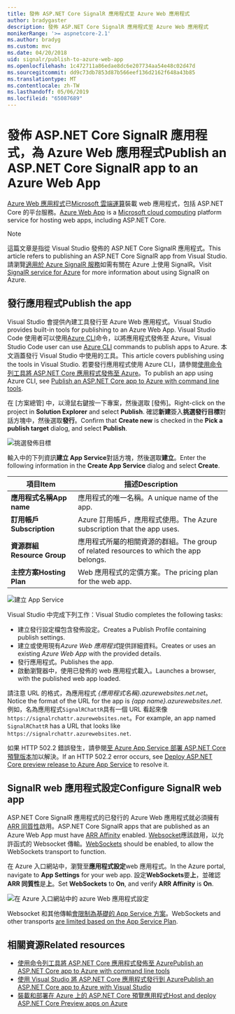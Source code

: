```yaml
---
title: 發佈 ASP.NET Core SignalR 應用程式至 Azure Web 應用程式
author: bradygaster
description: 發佈 ASP.NET Core SignalR 應用程式至 Azure Web 應用程式
monikerRange: '>= aspnetcore-2.1'
ms.author: bradyg
ms.custom: mvc
ms.date: 04/20/2018
uid: signalr/publish-to-azure-web-app
ms.openlocfilehash: 1c472711a86edae8dc6e207734aa54e48c02d47d
ms.sourcegitcommit: dd9c73db7853d87b566eef136d2162f648a43b85
ms.translationtype: MT
ms.contentlocale: zh-TW
ms.lasthandoff: 05/06/2019
ms.locfileid: "65087689"
---
```

# <a name="publish-an-aspnet-core-signalr-app-to-an-azure-web-app"></a><span data-ttu-id="9ec66-103">發佈 ASP.NET Core SignalR 應用程式，為 Azure Web 應用程式</span><span class="sxs-lookup"><span data-stu-id="9ec66-103">Publish an ASP.NET Core SignalR app to an Azure Web App</span></span>

<span data-ttu-id="9ec66-104">[Azure Web 應用程式](/azure/app-service/app-service-web-overview)已[Microsoft 雲端運算](https://azure.microsoft.com/)裝載 web 應用程式，包括 ASP.NET Core 的平台服務。</span><span class="sxs-lookup"><span data-stu-id="9ec66-104">[Azure Web App](/azure/app-service/app-service-web-overview) is a [Microsoft cloud computing](https://azure.microsoft.com/) platform service for hosting web apps, including ASP.NET Core.</span></span>

> [!NOTE]
> <span data-ttu-id="9ec66-105">這篇文章是指從 Visual Studio 發佈的 ASP.NET Core SignalR 應用程式。</span><span class="sxs-lookup"><span data-stu-id="9ec66-105">This article refers to publishing an ASP.NET Core SignalR app from Visual Studio.</span></span> <span data-ttu-id="9ec66-106">請瀏覽[適用於 Azure SignalR 服務](https://azure.microsoft.com/services/signalr-service)如需有關在 Azure 上使用 SignalR。</span><span class="sxs-lookup"><span data-stu-id="9ec66-106">Visit [SignalR service for Azure](https://azure.microsoft.com/services/signalr-service) for more information about using SignalR on Azure.</span></span>

## <a name="publish-the-app"></a><span data-ttu-id="9ec66-107">發行應用程式</span><span class="sxs-lookup"><span data-stu-id="9ec66-107">Publish the app</span></span>

<span data-ttu-id="9ec66-108">Visual Studio 會提供內建工具發行至 Azure Web 應用程式。</span><span class="sxs-lookup"><span data-stu-id="9ec66-108">Visual Studio provides built-in tools for publishing to an Azure Web App.</span></span> <span data-ttu-id="9ec66-109">Visual Studio Code 使用者可以使用[Azure CLI](/cli/azure)命令，以將應用程式發佈至 Azure。</span><span class="sxs-lookup"><span data-stu-id="9ec66-109">Visual Studio Code user can use [Azure CLI](/cli/azure) commands to publish apps to Azure.</span></span> <span data-ttu-id="9ec66-110">本文涵蓋發行 Visual Studio 中使用的工具。</span><span class="sxs-lookup"><span data-stu-id="9ec66-110">This article covers publishing using the tools in Visual Studio.</span></span> <span data-ttu-id="9ec66-111">若要發行應用程式使用 Azure CLI，請參閱[使用命令列工具將 ASP.NET Core 應用程式發佈至 Azure](/azure/app-service/app-service-web-get-started-dotnet)。</span><span class="sxs-lookup"><span data-stu-id="9ec66-111">To publish an app using Azure CLI, see [Publish an ASP.NET Core app to Azure with command line tools](/azure/app-service/app-service-web-get-started-dotnet).</span></span>

<span data-ttu-id="9ec66-112">在 [方案總管] 中，以滑鼠右鍵按一下專案，然後選取 [發佈]。</span><span class="sxs-lookup"><span data-stu-id="9ec66-112">Right-click on the project in **Solution Explorer** and select **Publish**.</span></span> <span data-ttu-id="9ec66-113">確認**新建**簽入**挑選發行目標**對話方塊中，然後選取**發行**。</span><span class="sxs-lookup"><span data-stu-id="9ec66-113">Confirm that **Create new** is checked in the **Pick a publish target** dialog, and select **Publish**.</span></span>

![挑選發佈目標](publish-to-azure-web-app/_static/pick-publish-target-dialog.png)

<span data-ttu-id="9ec66-115">輸入中的下列資訊**建立 App Service**對話方塊，然後選取**建立**。</span><span class="sxs-lookup"><span data-stu-id="9ec66-115">Enter the following information in the **Create App Service** dialog and select **Create**.</span></span>

| <span data-ttu-id="9ec66-116">項目</span><span class="sxs-lookup"><span data-stu-id="9ec66-116">Item</span></span> | <span data-ttu-id="9ec66-117">描述</span><span class="sxs-lookup"><span data-stu-id="9ec66-117">Description</span></span> |
| ---- | ----------- |
| <span data-ttu-id="9ec66-118">**應用程式名稱**</span><span class="sxs-lookup"><span data-stu-id="9ec66-118">**App name**</span></span> | <span data-ttu-id="9ec66-119">應用程式的唯一名稱。</span><span class="sxs-lookup"><span data-stu-id="9ec66-119">A unique name of the app.</span></span> |
| <span data-ttu-id="9ec66-120">**訂用帳戶**</span><span class="sxs-lookup"><span data-stu-id="9ec66-120">**Subscription**</span></span> | <span data-ttu-id="9ec66-121">Azure 訂用帳戶，應用程式使用。</span><span class="sxs-lookup"><span data-stu-id="9ec66-121">The Azure subscription that the app uses.</span></span> |
| <span data-ttu-id="9ec66-122">**資源群組**</span><span class="sxs-lookup"><span data-stu-id="9ec66-122">**Resource Group**</span></span> | <span data-ttu-id="9ec66-123">應用程式所屬的相關資源的群組。</span><span class="sxs-lookup"><span data-stu-id="9ec66-123">The group of related resources to which the app belongs.</span></span>  |
| <span data-ttu-id="9ec66-124">**主控方案**</span><span class="sxs-lookup"><span data-stu-id="9ec66-124">**Hosting Plan**</span></span> | <span data-ttu-id="9ec66-125">Web 應用程式的定價方案。</span><span class="sxs-lookup"><span data-stu-id="9ec66-125">The pricing plan for the web app.</span></span> |

![建立 App Service](publish-to-azure-web-app/_static/create-app-service-dialog.png)

<span data-ttu-id="9ec66-127">Visual Studio 中完成下列工作：</span><span class="sxs-lookup"><span data-stu-id="9ec66-127">Visual Studio completes the following tasks:</span></span>

* <span data-ttu-id="9ec66-128">建立發行設定檔包含發佈設定。</span><span class="sxs-lookup"><span data-stu-id="9ec66-128">Creates a Publish Profile containing publish settings.</span></span>
* <span data-ttu-id="9ec66-129">建立或使用現有*Azure Web 應用程式*提供詳細資料。</span><span class="sxs-lookup"><span data-stu-id="9ec66-129">Creates or uses an existing *Azure Web App* with the provided details.</span></span>
* <span data-ttu-id="9ec66-130">發行應用程式。</span><span class="sxs-lookup"><span data-stu-id="9ec66-130">Publishes the app.</span></span>
* <span data-ttu-id="9ec66-131">啟動瀏覽器中，使用已發佈的 web 應用程式載入。</span><span class="sxs-lookup"><span data-stu-id="9ec66-131">Launches a browser, with the published web app loaded.</span></span>

<span data-ttu-id="9ec66-132">請注意 URL 的格式，為應用程式 *{應用程式名稱}.azurewebsites.net.net*。</span><span class="sxs-lookup"><span data-stu-id="9ec66-132">Notice the format of the URL for the app is *{app name}.azurewebsites.net*.</span></span> <span data-ttu-id="9ec66-133">例如，名為應用程式`SignalRChattR`具有一個 URL 看起來像 `https://signalrchattr.azurewebsites.net`。</span><span class="sxs-lookup"><span data-stu-id="9ec66-133">For example, an app named `SignalRChattR` has a URL that looks like `https://signalrchattr.azurewebsites.net`.</span></span>

<span data-ttu-id="9ec66-134">如果 HTTP 502.2 錯誤發生，請參閱[至 Azure App Service 部署 ASP.NET Core 預覽版本](xref:host-and-deploy/azure-apps/index)加以解決。</span><span class="sxs-lookup"><span data-stu-id="9ec66-134">If an HTTP 502.2 error occurs, see [Deploy ASP.NET Core preview release to Azure App Service](xref:host-and-deploy/azure-apps/index) to resolve it.</span></span>

## <a name="configure-signalr-web-app"></a><span data-ttu-id="9ec66-135">SignalR web 應用程式設定</span><span class="sxs-lookup"><span data-stu-id="9ec66-135">Configure SignalR web app</span></span>

<span data-ttu-id="9ec66-136">ASP.NET Core SignalR 應用程式的已發行的 Azure Web 應用程式就必須擁有[ARR 同質性](https://en.wikipedia.org/wiki/Application_Request_Routing)啟用。</span><span class="sxs-lookup"><span data-stu-id="9ec66-136">ASP.NET Core SignalR apps that are published as an Azure Web App must have [ARR Affinity](https://en.wikipedia.org/wiki/Application_Request_Routing) enabled.</span></span> <span data-ttu-id="9ec66-137">[Websocket](xref:fundamentals/websockets)應該啟用，以允許函式的 Websocket 傳輸。</span><span class="sxs-lookup"><span data-stu-id="9ec66-137">[WebSockets](xref:fundamentals/websockets) should be enabled, to allow the WebSockets transport to function.</span></span>

<span data-ttu-id="9ec66-138">在 Azure 入口網站中，瀏覽至**應用程式設定**web 應用程式。</span><span class="sxs-lookup"><span data-stu-id="9ec66-138">In the Azure portal, navigate to **App Settings** for your web app.</span></span> <span data-ttu-id="9ec66-139">設定**WebSockets**要**上**，並確認**ARR 同質性**是**上**。</span><span class="sxs-lookup"><span data-stu-id="9ec66-139">Set **WebSockets** to **On**, and verify **ARR Affinity** is **On**.</span></span>

![在 Azure 入口網站中的 azure Web 應用程式設定](publish-to-azure-web-app/_static/azure-web-app-settings.png)

 <span data-ttu-id="9ec66-141">Websocket 和其他傳輸[會限制為基礎的 App Service 方案](/azure/azure-subscription-service-limits#app-service-limits)。</span><span class="sxs-lookup"><span data-stu-id="9ec66-141">WebSockets and other transports [are limited based on the App Service Plan](/azure/azure-subscription-service-limits#app-service-limits).</span></span>

## <a name="related-resources"></a><span data-ttu-id="9ec66-142">相關資源</span><span class="sxs-lookup"><span data-stu-id="9ec66-142">Related resources</span></span>

* [<span data-ttu-id="9ec66-143">使用命令列工具將 ASP.NET Core 應用程式發佈至 Azure</span><span class="sxs-lookup"><span data-stu-id="9ec66-143">Publish an ASP.NET Core app to Azure with command line tools</span></span>](/azure/app-service/app-service-web-get-started-dotnet)
* [<span data-ttu-id="9ec66-144">使用 Visual Studio 將 ASP.NET Core 應用程式發行到 Azure</span><span class="sxs-lookup"><span data-stu-id="9ec66-144">Publish an ASP.NET Core app to Azure with Visual Studio</span></span>](xref:tutorials/publish-to-azure-webapp-using-vs)
* [<span data-ttu-id="9ec66-145">裝載和部署在 Azure 上的 ASP.NET Core 預覽應用程式</span><span class="sxs-lookup"><span data-stu-id="9ec66-145">Host and deploy ASP.NET Core Preview apps on Azure</span></span>](xref:host-and-deploy/azure-apps/index#deploy-aspnet-core-preview-release-to-azure-app-service)

